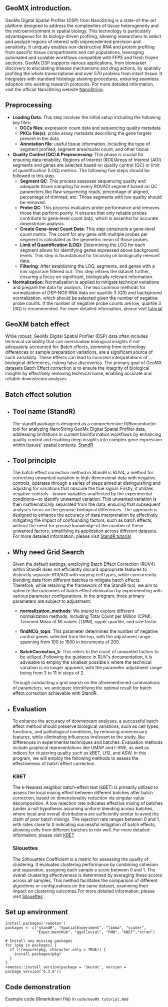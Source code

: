 ## GeoMX introduction.
GeoMx Digital Spatial Profiler (DSP) from NanoString is a state-of-the-art platform designed to address the complexities of tissue heterogeneity and the microenvironment in spatial biology. This technology is particularly advantageous for its biology-driven profiling, allowing researchers to select and analyze regions of interest with unprecedented precision and sensitivity. It uniquely enables non-destructive RNA and protein profiling from specific tissue compartments and cell populations, leveraging automated and scalable workflows compatible with FFPE and fresh frozen sections. GeoMx DSP supports various applications, from biomarker discovery to elucidating disease mechanisms and drug actions, by spatially profiling the whole transcriptome and over 570 proteins from intact tissue. It integrates with standard histology staining procedures, ensuring seamless adoption into existing research protocols. For more detailed information, visit the official NanoString website [NanoString](https://nanostring.com/products/geomx-digital-spatial-profiler/geomx-dsp-overview/).
## Preprocessing
- **Loading Data**: This step involves the initial setup including the following key files:
    - **DCCs files**: expression count data and sequencing quality metadata
    - **PKCs file(s)**: probe assay metadata describing the gene targets present in the data
    - **Annotation file**: useful tissue information, including the type of segment profiled, segment area/nuclei count, and other tissue
- **Quality Control (QC) & Preprocessing**: This phase is crucial for ensuring data reliability. Regions of Interest (ROI)/Areas of Interest (AOI) segments and genes are selected based on quality control (QC) or limit of quantification (LOQ) metrics. The following five steps should be followed in this step.
    -	**Segment QC**: This process assesses sequencing quality and adequate tissue sampling for every ROI/AOI segment based on QC parameters like Raw sequencing reads, percentage of aligned, percentage of trimmed, etc. Those segments with low quality should be removed.
    -	**Probe QC**: This process evaluates probe performance and removes those that perform poorly. It ensures that only reliable probes contribute to gene-level count data, which is essential for accurate downstream analysis.
    -	**Create Gene-level Count Data**: This step constructs a gene-level count matrix. The count for any gene with multiple probes per segment is calculated as the geometric mean of those probes.
    -	**Limit of Quantification (LOQ)**: Determining the LOQ for each segment allows for identifying genes expressed above background levels. This step is foundational for focusing on biologically relevant data.
    -	**Filtering**: After establishing the LOQ, segments, and genes with a low signal are filtered out. This step refines the dataset further, ensuring a focus on significant, biologically relevant information.
- **Normalization**: Normalization is applied to mitigate technical variations and prepare the data for analysis. The two common methods for normalization of DSP-NGS RNA data are quartile 3 (Q3) and background normalization, which should be selected given the number of negative probe counts. If the number of negative probe counts are low, quartile 3 (3Q) is recommended. For more detailed information, please visit 
[tutorial](https://bioconductor.org/packages/devel/workflows/vignettes/GeoMxWorkflows/inst/doc/GeomxTools_RNA-NGS_Analysis.html)

## GeoXM batch effect
While robust, GeoMx Digital Spatial Profiler (DSP) data often includes technical variability that can overshadow biological insights if not adequately accounted for. Batch effects, stemming from technology differences or sample preparation variations, are a significant source of such variability. These effects can lead to incorrect interpretations of biological differences, risking false discoveries. The primary goal of GeoMX datasets Batch Effect correction is to ensure the integrity of biological insights by effectively removing technical noise, enabling accurate and reliable downstream analyses.

## Batch effect solution
 - ## Tool name (StandR)
   The standR package is designed as a comprehensive R/Bioconductor tool for analyzing NanoString GeoMx Digital Spatial Profiler data, addressing limitations in current bioinformatics workflows by enhancing quality control and enabling deep insights into complex gene expression within tissues' spatial contexts. [StandR](https://academic.oup.com/nar/article/52/1/e2/7416375)
 - ## Tool principle
   The batch effect correction method in StandR is RUV4, a method for correcting unwanted variation in high-dimensional data with negative controls, operates through a series of steps aimed at distinguishing and adjusting for variations that obscure the true signal. Firstly, it utilizes negative controls—known variables unaffected by the experimental conditions—to identify unwanted variation. This unwanted variation is then mathematically separated from the data, ensuring that subsequent analyses focus on the genuine biological differences. The approach is designed to enhance the accuracy of data interpretation by effectively mitigating the impact of confounding factors, such as batch effects, without the need for precise knowledge of the number of these unwanted factors, simplifying its application across different datasets.
   For more detailed information, please visit [StandR tutorial](https://davislaboratory.github.io/GeoMXAnalysisWorkflow/articles/GeoMXAnalysisWorkflow.html)
 - ## Why need Grid Search
   Given the default settings, employing Batch Effect Correction (RUV4) within StandR does not efficiently discard appropriate features to distinctly separate ROI/AOI with varying cell types, while concurrently blending data from different batches to mitigate batch effects. Therefore, while retaining the framework of the StandR tool, we aim to optimize the outcomes of batch effect elimination by experimenting with various parameter configurations. In the program, three primary parameters are subject to adjustment:

    - **normalization_methods**: We intend to explore different normalization methods, including Total Count per Million (CPM), Trimmed Mean of M-values (TMM), upper quartile, and size factor.

    - **findNCG_topn**: This parameter determines the number of negative control genes selected from the top, with the adjustment range spanning from 100 to 1500 in increments of 200.

    - **BatchCorrection_k**: This refers to the count of unwanted factors to be utilized. Following the guidance in RUV's documentation, it is advisable to employ the smallest possible k where the technical variation is no longer apparent, with the parameter adjustment range being from 3 to 11 in steps of 2.

    Through conducting a grid search on the aforementioned combinations of parameters, we anticipate identifying the optimal result for batch effect correction achievable with StandR.

 - ## Evaluation
   To enhance the accuracy of downstream analyses, a successful batch effect method should preserve biological variations, such as cell types, functions, and pathological conditions, by removing unnecessary features, while eliminating influences irrelevant to the study, like differences in experimental techniques and batches. Evaluation methods include graphical representations like UMAP and t-SNE, as well as indices for clustering quality such as kBET, LISI, and ASW. In this program, we will employ the following methods to assess the effectiveness of batch effect correction.
    ### KBET
   The k-Nearest neighbor batch-effect test (kBET) is primarily utilized to assess the local mixing effect between different batches after batch correction, based on dimensionality reduction via singular value decomposition. A low rejection rate indicates effective mixing of batches (under a null hypothesis assuming uniform blending across batches, where local and overall distributions are sufficiently similar to avoid the claim of poor batch mixing). The rejection rate ranges between 0 and 1, with rates close to 0 indicating successful mitigation of batch effects, allowing cells from different batches to mix well.
   For more detailed information, please visit [KBET](https://www.nature.com/articles/s41592-018-0254-1)
    ### Silouettes
   The Silhouettes Coefficient is a metric for assessing the quality of clustering. It evaluates clustering performance by combining cohesion and separation, assigning each sample a score between 0 and 1. The overall clustering effectiveness is determined by averaging these scores across all samples. This method facilitates the comparison of different algorithms or configurations on the same dataset, examining their impact on clustering outcomes.For more detailed information, please visit
   [Silouettes](https://www.sciencedirect.com/science/article/pii/0377042787901257)

## Set up environment
```{r}
install.packages('remotes')
packages <- c("standR", "SpatialExperiment", "limma", "scater", 
              "ExperimentHub", "ggalluvial", "FNN", "kBET","scran")

# Install any missing packages
for (pkg in packages) {
  if (!require(pkg, character.only = TRUE)) {
    install.packages(pkg)
  }
}
remotes::install_version(package = 'Seurat', version = package_version('4.3.0'))
```
## Code demonstration
 Example code (Rmarkdown file) in `code/GeoMX tutorial.Rmd`
 
